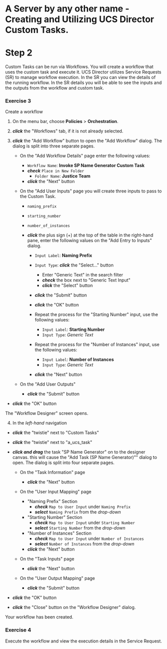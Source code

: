 # A Server by any other name - Creating and Utilizing UCS Director Custom Tasks.

# Step 2
Custom Tasks can be run via Workflows. You will create a workflow that uses the custom task and execute it. UCS Director utilizes Service Requests (SR) to manage workflow execution. In the SR you can view the details of the running workflow.  In the SR details you will be able to see the inputs and the outputs from the workflow and custom task.

### Exercise 3
Create a workflow

1. On the menu bar, choose **Policies** > **Orchestration**.

2. ***click*** the "Workflows" tab, if it is not already selected.

3. ***click*** the "Add Workflow" button to open the "Add Workflow" dialog. The dialog is split into three separate pages.
    - On the "Add Workflow Details" page enter the following values:
      - `Workflow Name`: **Invoke SP Name Generator Custom Task**
      - ***check*** `Place in New Folder`
        - `Folder Name`: **Justice Team**
      - ***click*** the "Next" button

    - On the "Add User Inputs" page you will create three inputs to pass to the Custom Task.
      - `naming_prefix`
      - `starting_number`
      - `number_of_instances`

      - ***click*** the plus sign (+) at the top of the table in the right-hand pane, enter the following values on the "Add Entry to Inputs" dialog.
        - `Input Label`: **Naming Prefix**
        - `Input Type`: ***click*** the "Select..." button
          - Enter "Generic Text" in the search filter
          - ***check*** the box next to "Generic Text Input"
          - ***click*** the "Select" button
        - ***click*** the "Submit" button
        - ***click*** the "OK" button

        - Repeat the process for the "Starting Number" input, use the following values:
          - `Input Label`: **Starting Number**
          - `Input Type`: *Generic Text*

        - Repeat the process for the "Number of Instances" input, use the following values:
          - `Input Label`: **Number of Instances**
          - `Input Type`: *Generic Text*

        - ***click*** the "Next" button

    - On the "Add User Outputs"
      - ***click*** the "Submit" button
  - ***click*** the "OK" button

The "Workflow Designer" screen opens.

4. In the *left-hand* navigation
  - ***click*** the "twistie" next to "Custom Tasks"
  - ***click*** the "twistie" next to "a_ucs_task"
  - ***click and drag*** the task "SP Name Generator" on to the designer canvas. this will cause the "Add Task (SP Name Generator)"" dialog to open. The dialog is split into four separate pages.

    - On the "Task Information" page
      - ***click*** the "Next" button

    - On the "User Input Mapping" page
      - "Naming Prefix" Section
        - ***check*** `Map to User Input` under `Naming Prefix`
        - ***select*** `Naming Prefix` from the *drop-down*
      - "Starting Number" Section      
        - ***check*** `Map to User Input` under `Starting Number`
        - ***select*** `Starting Number` from the *drop-down*
      - "Number of Instances" Section
        - ***check*** `Map to User Input` under `Number of Instances`
        - ***select*** `Number of Instances` from the *drop-down*
      - ***click*** the "Next" button

    - On the "Task Inputs" page
      - ***click*** the "Next" button

    - On the "User Output Mapping" page
      - ***click*** the "Submit" button
  - ***click*** the "OK" button
  - ***click*** the "Close" button on the "Workflow Designer" dialog.

  Your workflow has been created.

### Exercise 4
Execute the workflow and view the execution details in the Service Request.
